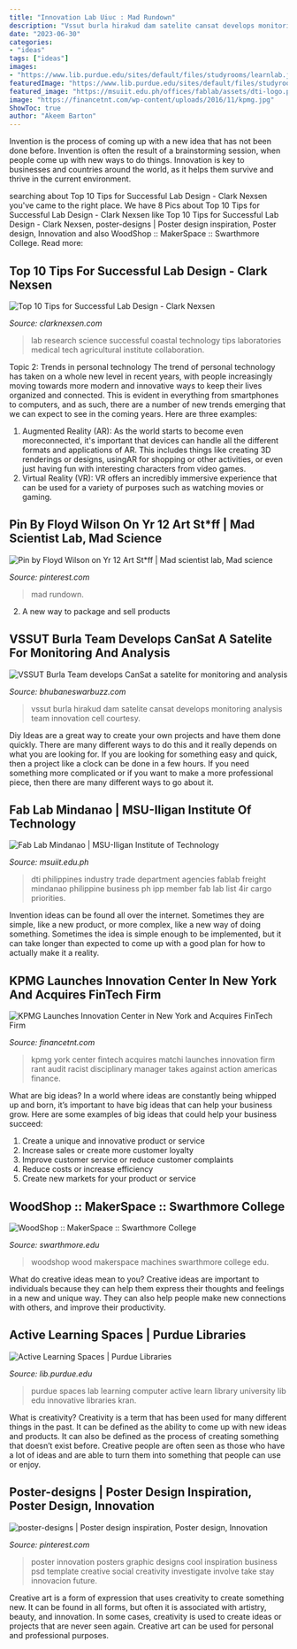 ```yaml
---
title: "Innovation Lab Uiuc : Mad Rundown"
description: "Vssut burla hirakud dam satelite cansat develops monitoring analysis team innovation cell courtesy"
date: "2023-06-30"
categories:
- "ideas"
tags: ["ideas"]
images:
- "https://www.lib.purdue.edu/sites/default/files/studyrooms/learnlab.jpg"
featuredImage: "https://www.lib.purdue.edu/sites/default/files/studyrooms/learnlab.jpg"
featured_image: "https://msuiit.edu.ph/offices/fablab/assets/dti-logo.png"
image: "https://financetnt.com/wp-content/uploads/2016/11/kpmg.jpg"
ShowToc: true
author: "Akeem Barton"
---
```



Invention is the process of coming up with a new idea that has not been done before. Invention is often the result of a brainstorming session, when people come up with new ways to do things. Innovation is key to businesses and countries around the world, as it helps them survive and thrive in the current environment.

	

		
searching about Top 10 Tips for Successful Lab Design - Clark Nexsen you've came to the right place. We have 8 Pics about Top 10 Tips for Successful Lab Design - Clark Nexsen like Top 10 Tips for Successful Lab Design - Clark Nexsen, poster-designs | Poster design inspiration, Poster design, Innovation and also WoodShop :: MakerSpace :: Swarthmore College. Read more:
		
    
## Top 10 Tips For Successful Lab Design - Clark Nexsen

<img loading=lazy src="https://www.clarknexsen.com/wp-content/uploads/2017/08/top-lab.jpg" onerror="this.onerror=null;this.src='https://tse4.mm.bing.net/th?id=OIP.y-MFoUTse-DeJIN0V6c78QHaE8&amp;pid=15.1';" alt="Top 10 Tips for Successful Lab Design - Clark Nexsen">

_Source: clarknexsen.com_

>lab research science successful coastal technology tips laboratories medical tech agricultural institute collaboration. 

	

Topic 2: Trends in personal technology
The trend of personal technology has taken on a whole new level in recent years, with people increasingly moving towards more modern and innovative ways to keep their lives organized and connected. This is evident in everything from smartphones to computers, and as such, there are a number of new trends emerging that we can expect to see in the coming years. Here are three examples: 
1) Augmented Reality (AR): As the world starts to become even moreconnected, it's important that devices can handle all the different formats and applications of AR. This includes things like creating 3D renderings or designs, usingAR for shopping or other activities, or even just having fun with interesting characters from video games. 
2) Virtual Reality (VR): VR offers an incredibly immersive experience that can be used for a variety of purposes such as watching movies or gaming.

    
## Pin By Floyd Wilson On Yr 12 Art St*ff | Mad Scientist Lab, Mad Science

<img loading=lazy src="https://i.pinimg.com/736x/08/05/8d/08058d88e694efd2f9f49dd152245f4f--mad-scientist-lab-lab-equipment.jpg" onerror="this.onerror=null;this.src='https://tse3.mm.bing.net/th?id=OIP.Dyb3d3ojpBcd8z1H9tYYOQHaE7&amp;pid=15.1';" alt="Pin by Floyd Wilson on Yr 12 Art St*ff | Mad scientist lab, Mad science">

_Source: pinterest.com_

>mad rundown. 

	

2. A new way to package and sell products

    
## VSSUT Burla Team Develops CanSat A Satelite For Monitoring And Analysis

<img loading=lazy src="https://www.bhubaneswarbuzz.com/wp-content/uploads/2016/12/VSSUT-burla-satelite-for-hirakud-dam-tracking.jpg" onerror="this.onerror=null;this.src='https://tse1.mm.bing.net/th?id=OIP.o_jd48kz7g_XIypQ3lSxFAHaEK&amp;pid=15.1';" alt="VSSUT Burla Team develops CanSat a satelite for monitoring and analysis">

_Source: bhubaneswarbuzz.com_

>vssut burla hirakud dam satelite cansat develops monitoring analysis team innovation cell courtesy. 

	

Diy Ideas are a great way to create your own projects and have them done quickly. There are many different ways to do this and it really depends on what you are looking for. If you are looking for something easy and quick, then a project like a clock can be done in a few hours. If you need something more complicated or if you want to make a more professional piece, then there are many different ways to go about it.

    
## Fab Lab Mindanao | MSU-Iligan Institute Of Technology

<img loading=lazy src="https://msuiit.edu.ph/offices/fablab/assets/dti-logo.png" onerror="this.onerror=null;this.src='https://tse3.mm.bing.net/th?id=OIP.3SRExlGzAKgJFkFYVWfTYQAAAA&amp;pid=15.1';" alt="Fab Lab Mindanao | MSU-Iligan Institute of Technology">

_Source: msuiit.edu.ph_

>dti philippines industry trade department agencies fablab freight mindanao philippine business ph ipp member fab lab list 4ir cargo priorities. 

	

Invention ideas can be found all over the internet. Sometimes they are simple, like a new product, or more complex, like a new way of doing something. Sometimes the idea is simple enough to be implemented, but it can take longer than expected to come up with a good plan for how to actually make it a reality.

    
## KPMG Launches Innovation Center In New York And Acquires FinTech Firm

<img loading=lazy src="https://financetnt.com/wp-content/uploads/2016/11/kpmg.jpg" onerror="this.onerror=null;this.src='https://tse2.mm.bing.net/th?id=OIP.u1buMs-fzvA6SrE9sqjuVQHaE1&amp;pid=15.1';" alt="KPMG Launches Innovation Center in New York and Acquires FinTech Firm">

_Source: financetnt.com_

>kpmg york center fintech acquires matchi launches innovation firm rant audit racist disciplinary manager takes against action americas finance. 

	

What are big ideas?
In a world where ideas are constantly being whipped up and born, it’s important to have big ideas that can help your business grow. Here are some examples of big ideas that could help your business succeed: 
1. Create a unique and innovative product or service 
2. Increase sales or create more customer loyalty 
3. Improve customer service or reduce customer complaints 
4. Reduce costs or increase efficiency 
5. Create new markets for your product or service 

    
## WoodShop :: MakerSpace :: Swarthmore College

<img loading=lazy src="https://www.swarthmore.edu/sites/default/files/styles/main_page_image/public/assets/images/makerspace/woodshop.jpg?itok=vdmAX1OH" onerror="this.onerror=null;this.src='https://tse4.mm.bing.net/th?id=OIP.eCQtKbk7VKdzweV3imTaIAHaE8&amp;pid=15.1';" alt="WoodShop :: MakerSpace :: Swarthmore College">

_Source: swarthmore.edu_

>woodshop wood makerspace machines swarthmore college edu. 

	

What do creative ideas mean to you?
Creative ideas are important to individuals because they can help them express their thoughts and feelings in a new and unique way. They can also help people make new connections with others, and improve their productivity.

    
## Active Learning Spaces | Purdue Libraries

<img loading=lazy src="https://www.lib.purdue.edu/sites/default/files/studyrooms/learnlab.jpg" onerror="this.onerror=null;this.src='https://tse3.mm.bing.net/th?id=OIP.QeeN6Jlczd3jgI-BHP0p-gHaFj&amp;pid=15.1';" alt="Active Learning Spaces | Purdue Libraries">

_Source: lib.purdue.edu_

>purdue spaces lab learning computer active learn library university lib edu innovative libraries kran. 

	

What is creativity?
Creativity is a term that has been used for many different things in the past. It can be defined as the ability to come up with new ideas and products. It can also be defined as the process of creating something that doesn’t exist before. Creative people are often seen as those who have a lot of ideas and are able to turn them into something that people can use or enjoy.

    
## Poster-designs | Poster Design Inspiration, Poster Design, Innovation

<img loading=lazy src="https://i.pinimg.com/originals/9d/7b/c7/9d7bc76e487fef3c27c5a6279b620234.jpg" onerror="this.onerror=null;this.src='https://tse4.mm.bing.net/th?id=OIP.GjCBX8EEWz-1WfQ-o8PsAQHaKa&amp;pid=15.1';" alt="poster-designs | Poster design inspiration, Poster design, Innovation">

_Source: pinterest.com_

>poster innovation posters graphic designs cool inspiration business psd template creative social creativity investigate involve take stay innovacion future. 

	

Creative art is a form of expression that uses creativity to create something new. It can be found in all forms, but often it is associated with artistry, beauty, and innovation. In some cases, creativity is used to create ideas or projects that are never seen again. Creative art can be used for personal and professional purposes.

